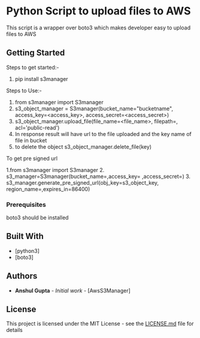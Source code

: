 # Python Script to upload files to AWS

This script is a wrapper over boto3 which makes developer easy to upload files to AWS

## Getting Started

Steps to get started:-
1. pip install s3manager

Steps to Use:-
1. from s3manager import S3manager
2. s3_object_manager = S3manager(bucket_name="bucketname", access_key=<access_key>, access_secret=<access_secret>)
3. s3_object_manager.upload_file(file_name=<file_name>, filepath=<filepath>, acl='public-read')
4. In response result will have url to the file uploaded and the key name of file in bucket
5. to delete the object s3_object_manager.delete_file(key)

To get pre signed url

1.from s3manager import S3manager
2. s3_manager=S3manager(bucket_name=<bucket name>,access_key= <aws key>,access_secret=<aws secret>)
3. s3_manager.generate_pre_signed_url(obj_key=s3_object_key, region_name=,expires_in=86400)

### Prerequisites

boto3 should be installed



## Built With

* [python3]
* [boto3]




## Authors

* **Anshul Gupta** - *Initial work* - [AwsS3Manager]


## License

This project is licensed under the MIT License - see the [LICENSE.md](LICENSE.md) file for details



